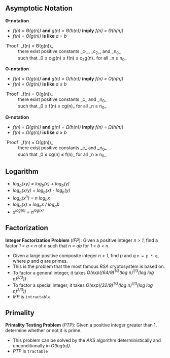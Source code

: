 ## Asymptotic Notation

__&Theta;-notation__

* _f(n) = &Theta;(g(n))_ __and__ _g(n) = &Theta;(h(n))_ __imply__ _f(n) = &Theta;(h(n))_
* _f(n) = &Theta;(g(n))_ __is like__ _a = b_
<dl>
	<dt>`Proof` _f(n) = &Theta;(g(n))_</dt>
	<dd>there exist positive constants _c<sub>1</sub>_, _c<sub>2</sub>_, and _n<sub>0</sub>_</dd>
	<dd>such that _0 &le; c<sub>1</sub>g(n) &le; f(n) &le; c<sub>2</sub>g(n)_ for all _n &ge; n<sub>0</sub>_</dd>
</dl>

__O-notation__

* _f(n) = O(g(n))_ __and__ _g(n) = O(h(n))_ __imply__ _f(n) = O(h(n))_
* _f(n) = O(g(n))_ __is like__ _a &le; b_
<dl>
	<dt>`Proof` _f(n) = O(g(n))_</dt>
	<dd>there exist positive constants _c_ and _n<sub>0</sub>_</dd>
	<dd>such that _0 &le; f(n) &le; cg(n)_ for all _n &ge; n<sub>0</sub>_</dd>
</dl>

__&Omega;-notation__

* _f(n) = &Omega;(g(n))_ __and__ _g(n) = &Omega;(h(n))_ __imply__ _f(n) = &Omega;(h(n))_
* _f(n) = &Omega;(g(n))_ __is like__ _a &ge; b_
<dl>
	<dt>`Proof` _f(n) = &Omega;(g(n))_</dt>
	<dd>there exist positive constants _c_ and _n<sub>0</sub>_</dd>
	<dd>such that _0 &le; cg(n) &le; f(n)_ for all _n &ge; n<sub>0</sub>_</dd>
</dl>

## Logarithm

* _log<sub>b</sub>(xy) = log<sub>b</sub>(x) + log<sub>b</sub>(y)_
* _log<sub>b</sub>(x/y) = log<sub>b</sub>(x) - log<sub>b</sub>(y)_
* _log<sub>b</sub>(x<sup>n</sup>) = n log<sub>b</sub>x_
* _log<sub>b</sub>(x) = log<sub>a</sub>x / log<sub>a</sub>b_
* _x<sup>log(n)</sup> = n<sup>log(x)</sup>_

## Factorization

__Integer Factorization Problem__ (_IFP_): Given a positive integer _n &gt; 1_, find a factor _1 &lt; a &lt; n_ of _n_ such that _n = ab_ for _1 &lt; b &lt; n_.

*	Given a large positive composite integer _n &gt; 1_, find _p_ and _q_ `n = p * q`, where _p_ and _q_ are primes.
*	This is the problem that the most famous _RSA_ cryptosystem is based on.
*	To factor a general integer, it takes _O(exp((64/9)<sup>1/3</sup>(log n)<sup>1/3</sup>(log log n)<sup>2/3</sup>))_
*	To factor a special integer, it takes _O(exp((32/9)<sup>1/3</sup>(log n)<sup>1/3</sup>(log log n)<sup>2/3</sup>))_
*	_IFP_ is `intractable`

## Primality

__Primality Testing Problem__ (_PTP_): Given a positive integer greater than 1, determine whether or not it is prime.

*	This problem can be solved by the _AKS_ algorithm deterministically and unconditionally in _O(log(n))_.
*	_PTP_ is `tractable`


